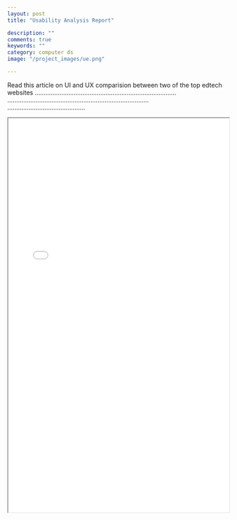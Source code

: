 ```yaml
---
layout: post
title: "Usability Analysis Report"

description: ""
comments: true
keywords: ""
category: computer ds
image: "/project_images/ue.png"

---
```


Read this article on UI and UX comparision between two of the top edtech websites ................................................................................
................................................................................
............................................
  <iframe src="{{ '/a.pdf'| prepend: site.baseurl }}" width="100%" height="900 px" >
  </iframe>
